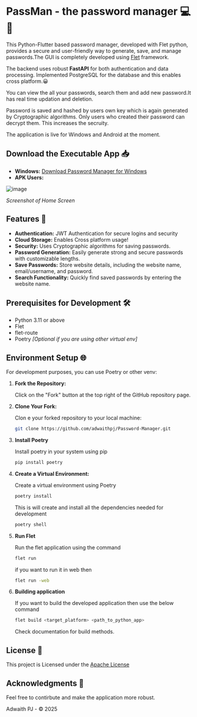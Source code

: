 
# PassMan - the password manager 💻🔐

This Python-Flutter based password manager, developed with Flet python, provides a secure and user-friendly way to generate, save, and manage passwords.The GUI is completely developed using [Flet](https://flet.dev/docs/) framework.

The backend uses robust **FastAPI** for both authentication and data processing. Implemented PostgreSQL for the database and this enables cross platform.😀

You can view the all your passwords, search them and add new password.It has real time updation and deletion. 

Password is saved and hashed by users own key which is again generated by Cryptographic algorithms. Only users who created their password can decrypt them. This increases the secruity.

The application is live for Windows and Android at the moment.

## Download the Executable App 📥

- **Windows:** [Download Password Manager for Windows](https://github.com/adwaithpj/Password-Manager/releases/tag/Windows)
- **APK Users:**


![image](https://github.com/user-attachments/assets/92a77ed5-189c-491c-9c5f-f3dd0f598738)

*Screenshot of Home Screen*

 
## Features 🚀
- **Authentication:** JWT Authentication for secure logins and security
- **Cloud Storage:** Enables Cross platform usage!
- **Security:** Uses Cryptographic algorithms for saving passwords.
- **Password Generation:** Easily generate strong and secure passwords with customizable lengths.
- **Save Passwords:** Store website details, including the website name, email/username, and password.
- **Search Functionality:** Quickly find saved passwords by entering the website name.

## Prerequisites for Development 🛠️
- Python 3.11 or above
- Flet 
- flet-route
- Poetry *[Optional if you are using other virtual env]*

## Environment Setup 🌐
For development purposes, you can use Poetry or other venv:

1. **Fork the Repository:**
    
    Click on the "Fork" button at the top right of the GitHub repository page.
  
2.  **Clone Your Fork:**
    
    Clon    e your forked repository to your local machine:
     ```bash
     git clone https://github.com/adwaithpj/Password-Manager.git
     ```
3. **Install Poetry**
    
    Install poetry in your system using pip
    ```bash
    pip install poetry
    ```
3. **Create a Virtual Environment:**
    
    Create a virtual environment using Poetry
    ```bash
    poetry install
    ```
    This is will create and install all the dependencies needed for development

    ```bash
    poetry shell
    ```
   

4. **Run Flet**

    Run the flet application using the command
    ```bash
    flet run
    ```

    if you want to run it in web then

    ```bash
    flet run -web
    ```
5. **Building application**

    If you want to build the developed application then use the below command

    ```bash
    flet build <target_platform> <path_to_python_app>
    ```

    Check documentation for build methods.


## License 📜

This project is Licensed under the [Apache License](https://github.com/adwaithpj/Password-Manager/blob/main/LICENSE)

## Acknowledgments 🙌

Feel free to contirbute and make the application more robust.

Adwaith PJ - &copy; 2025 
